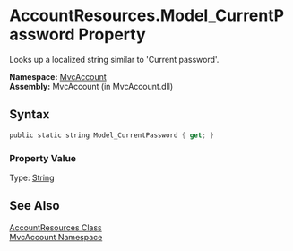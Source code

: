 AccountResources.Model_CurrentPassword Property
===============================================
Looks up a localized string similar to 'Current password'.

**Namespace:** [MvcAccount][1]  
**Assembly:** MvcAccount (in MvcAccount.dll)

Syntax
------

```csharp
public static string Model_CurrentPassword { get; }
```

### Property Value
Type: [String][2]

See Also
--------
[AccountResources Class][3]  
[MvcAccount Namespace][1]  

[1]: ../README.md
[2]: http://msdn2.microsoft.com/en-us/library/s1wwdcbf
[3]: README.md
